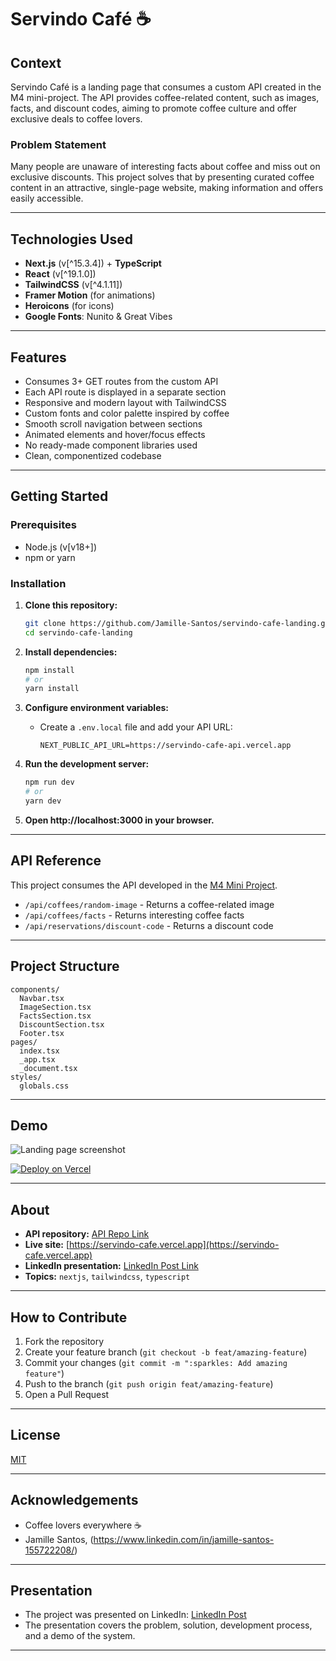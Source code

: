 # Servindo Café ☕

## Context

Servindo Café is a landing page that consumes a custom API created in the M4 mini-project. The API provides coffee-related content, such as images, facts, and discount codes, aiming to promote coffee culture and offer exclusive deals to coffee lovers.

### Problem Statement

Many people are unaware of interesting facts about coffee and miss out on exclusive discounts. This project solves that by presenting curated coffee content in an attractive, single-page website, making information and offers easily accessible.

---

## Technologies Used

- **Next.js** (v[^15.3.4]) + **TypeScript**
- **React** (v[^19.1.0])
- **TailwindCSS** (v[^4.1.11])
- **Framer Motion** (for animations)
- **Heroicons** (for icons)
- **Google Fonts**: Nunito & Great Vibes

---

## Features

- Consumes 3+ GET routes from the custom API
- Each API route is displayed in a separate section
- Responsive and modern layout with TailwindCSS
- Custom fonts and color palette inspired by coffee
- Smooth scroll navigation between sections
- Animated elements and hover/focus effects
- No ready-made component libraries used
- Clean, componentized codebase

---

## Getting Started

### Prerequisites

- Node.js (v[v18+])
- npm or yarn

### Installation

1. **Clone this repository:**
   ```bash
   git clone https://github.com/Jamille-Santos/servindo-cafe-landing.git
   cd servindo-cafe-landing
   ```

2. **Install dependencies:**
   ```bash
   npm install
   # or
   yarn install
   ```

3. **Configure environment variables:**
   - Create a `.env.local` file and add your API URL:
     ```
     NEXT_PUBLIC_API_URL=https://servindo-cafe-api.vercel.app
     ```

4. **Run the development server:**
   ```bash
   npm run dev
   # or
   yarn dev
   ```

5. **Open http://localhost:3000 in your browser.**

---

## API Reference

This project consumes the API developed in the [M4 Mini Project](https://github.com/Jamille-Santos/servindo-cafe-api).

- `/api/coffees/random-image` - Returns a coffee-related image
- `/api/coffees/facts` - Returns interesting coffee facts
- `/api/reservations/discount-code` - Returns a discount code

---

## Project Structure

```
components/
  Navbar.tsx
  ImageSection.tsx
  FactsSection.tsx
  DiscountSection.tsx
  Footer.tsx
pages/
  index.tsx
  _app.tsx
  _document.tsx
styles/
  globals.css
```

---

## Demo

![Landing page screenshot](screencapture-localhost-3001-servindocafe.png)

[![Deploy on Vercel](https://vercel.com/button)](https://servindo-cafe.vercel.app)

---

## About

- **API repository:** [API Repo Link](https://github.com/Jamille-Santos/servindo-cafe-api)
- **Live site:** [https://servindo-cafe.vercel.app](https://servindo-cafe.vercel.app)
- **LinkedIn presentation:** [LinkedIn Post Link](https://www.linkedin.com/posts/jamille-santos-155722208_/)
- **Topics:** `nextjs`, `tailwindcss`, `typescript`

---

## How to Contribute

1. Fork the repository
2. Create your feature branch (`git checkout -b feat/amazing-feature`)
3. Commit your changes (`git commit -m ":sparkles: Add amazing feature"`)
4. Push to the branch (`git push origin feat/amazing-feature`)
5. Open a Pull Request

---

## License

[MIT](LICENSE)

---

## Acknowledgements

- Coffee lovers everywhere ☕
- Jamille Santos, (https://www.linkedin.com/in/jamille-santos-155722208/)

---

## Presentation

- The project was presented on LinkedIn: [LinkedIn Post](https://www.linkedin.com/posts/jamille-santos-155722208_/)
- The presentation covers the problem, solution, development process, and a demo of the system.

---